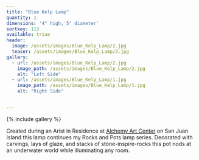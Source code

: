 ```yaml
---
title: "Blue Kelp Lamp"
quantity: 1
dimensions: '4" high, 5" diameter'
sortkey: 113
available: triue
header:
  image: /assets/images/Blue_Kelp_Lamp/2.jpg
  teaser: /assets/images/Blue_Kelp_Lamp/2.jpg
gallery:
  - url: /assets/images/Blue_Kelp_Lamp/2.jpg
    image_path: /assets/images/Blue_Kelp_Lamp/2.jpg
    alt: "Left Side"
  - url: /assets/images/Blue_Kelp_Lamp/1.jpg
    image_path: /assets/images/Blue_Kelp_Lamp/1.jpg
    alt: "Right Side"


---
```


{% include gallery %}

Created during an Arist in Residence at [Alchemy Art Center](https://alchemyartcenter.com/) on San Juan Island this lamp continues my Rocks and Pots lamp series.  Decorated with carvings, lays of glaze, and stacks of stone-inspire-rocks this pot nods at an underwater world while illuminating any room.